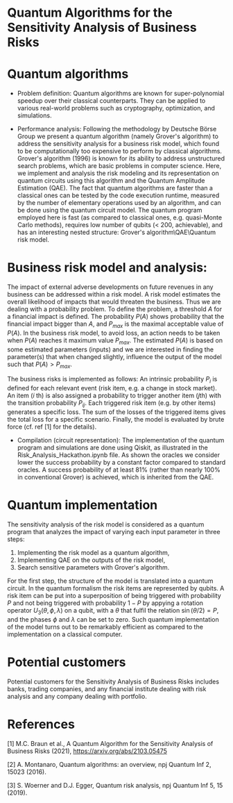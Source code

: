 # Quantum Algorithms for the Sensitivity Analysis of Business Risks


# Quantum algorithms

- Problem definition: 
Quantum algorithms are known for super-polynomial speedup over their classical counterparts.
They can be applied to various real-world problems such as cryptography, optimization, and simulations. 

- Performance analysis: 
 Following the methodology by Deutsche Börse Group we present a quantum algorithm (namely Grover's algorithm) to address the sensitivity analysis for a business risk model, which found to be computationally too expensive to perform by classical algorithms. 
Grover's algorithm (1996) is known for its ability to address unstructured search problems, which are basic problems in computer science.
Here, we implement and analysis the risk modeling and its representation on quantum circuits using this algorithm and the Quantum Amplitude Estimation (QAE). 
The fact that quantum algorithms are faster than a classical ones can be tested by the code execution runtime, measured by the number of elementary operations used by an algorithm, and can be done using the quantum circuit model.
The quantum program employed here is fast (as compared to classical ones, e.g. quasi-Monte Carlo methods), requires low number of qubits (< 200, achievable), and has an interesting nested structure: Grover's algorithm\QAE\Quantum risk model.


# Business risk model and analysis: 
The impact of external adverse developments on future revenues in any business can be addressed within a risk model.
A risk model estimates the overall likelihood of impacts that would threaten the business.
Thus we are dealing with a probability problem.
To define the problem, a threshold $A$ for a financial impact is defined.
The probability $P(A)$ shows probability that the financial impact bigger than $A$, and $P_{max}$ is the maximal acceptable value of $P(A)$.
In the business risk model, to avoid loss, an action needs to be taken when $P(A)$ reaches it maximum value $P_{max}$.
The estimated $P(A)$ is based on some estimated parameters (inputs) and we are interested in finding the parameter(s) that when changed
slightly, influence the output of the model such that $P(A)>P_{max}$.

The business risks is implemented as follows:
An intrinsic probability $P_i$ is defined for each relevant event (risk item, e.g. a change in stock market). 
An item ($i$ th)
is also assigned a probability to trigger another item ($j$th) with the transition probability $P_{ij}$.
Each triggered risk item (e.g. by other items) generates a specific loss. 
The sum of the losses of the triggered items gives the total loss for a specific scenario. 
Finally, the model is evaluated by brute force (cf. ref [1] for the details).


- Compilation (circuit representation):
The implementation of the quantum program and simulations are done using Qiskit, as illustrated in the Risk_Analysis_Hackathon.ipynb file.
As shown the oracles we consider lower the success probability by a constant factor compared to standard oracles. 
A success probability of at least 81% (rather than nearly 100% in conventional Grover) is achieved, which is inherited from the QAE. 


# Quantum implementation
The sensitivity analysis of the risk model is considered as a quantum program that analyzes the impact of varying each input parameter in three steps:
1. Implementing the risk model as a quantum algorithm,
2. Implementing QAE on the outputs of the risk model,
3. Search sensitive parameters with Grover's algorithm.

For the first step, the structure of the model is translated into a quantum circuit.
In the quantum formalism the risk items are represented by qubits.
A risk item can be put into a superposition of being triggered with probability $P$ and not being triggered with probability $1-P$
by appying a rotation operator
$U_3(\theta,\phi,\lambda)$
on a qubit, with a $\theta$ that fulfil the relation $\sin(\theta/2)=P$, and the phases $\phi$ and $\lambda$ can be set to zero.
Such quantum implementation of the model turns out to be remarkably efficient as compared to the implementation on a classical computer.


# Potential customers

Potential customers for the Sensitivity Analysis of Business Risks includes banks, trading companies, and any financial institute dealing with risk analysis
and any company dealing with portfolio.


# References

[1] M.C. Braun et al., A Quantum Algorithm for the Sensitivity Analysis of Business Risks (2021), https://arxiv.org/abs/2103.05475

[2] A. Montanaro, Quantum algorithms: an overview, npj Quantum Inf 2, 15023 (2016).

[3] S. Woerner and D.J. Egger, Quantum risk analysis, npj Quantum Inf 5, 15 (2019).
